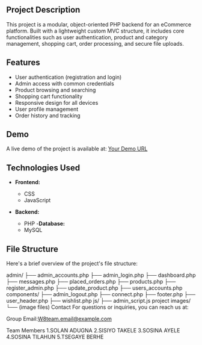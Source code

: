 ##  Project Description

This project is a modular, object-oriented PHP backend for an eCommerce platform. Built with a lightweight custom MVC structure,
it includes core functionalities such as user authentication, product and category management, shopping cart, order processing,
and secure file uploads. 

## Features

- User authentication (registration and login)
- Admin access with common credentials
- Product browsing and searching
- Shopping cart functionality
- Responsive design for all devices
- User profile management
- Order history and tracking

## Demo

A live demo of the project is available at: [Your Demo URL](#)

## Technologies Used

- **Frontend:**
  - CSS
  - JavaScript

- **Backend:**
    - PHP
-**Database:**
  - MySQL

## File Structure

Here's a brief overview of the project's file structure:

admin/
├── admin_accounts.php
├── admin_login.php
├── dashboard.php
├── messages.php
├── placed_orders.php
├── products.php
├── register_admin.php
├── update_product.php
├── users_accounts.php
components/
├── admin_logout.php
├── connect.php
├── footer.php
├── user_header.php
├── wishlist.php
js/
├── admin_script.js
project images/
└── (image files)
Contact
For questions or inquiries, you can reach us at:

Group Email:W8team.email@example.com

Team Members
1.SOLAN ADUGNA 
2.SISIYO TAKELE
3.SOSINA AYELE
4.SOSINA TILAHUN
5.TSEGAYE BERHE
